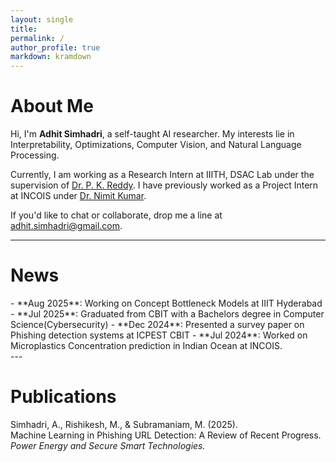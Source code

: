 ```yaml
---
layout: single
title: 
permalink: /
author_profile: true
markdown: kramdown
---
```


#  About Me
Hi, I'm **Adhit Simhadri**, a self-taught AI researcher. My interests lie in Interpretability, Optimizations, Computer Vision, and Natural Language Processing.  

Currently, I am working as a Research Intern at IIITH, DSAC Lab under the supervision of [Dr. P. K. Reddy](https://faculty.iiit.ac.in/~pkreddy/). I have previously worked as a Project Intern at INCOIS under [Dr. Nimit Kumar](https://linktr.ee/nim.it).

If you'd like to chat or collaborate, drop me a line at [adhit.simhadri@gmail.com](mailto:adhit.simhadri@gmail.com).

---

# News
<div class="news-scroll" markdown = "1">
- **Aug 2025**: Working on Concept Bottleneck Models at IIIT Hyderabad  
- **Jul 2025**: Graduated from CBIT with a Bachelors degree in Computer Science(Cybersecurity)
- **Dec 2024**: Presented a survey paper on Phishing detection systems at ICPEST CBIT
- **Jul 2024**: Worked on Microplastics Concentration prediction in Indian Ocean at INCOIS.  
</div>
---

# Publications
<span class="my-name">Simhadri, A.</span>, Rishikesh, M., & Subramaniam, M. (2025).  
  Machine Learning in Phishing URL Detection: A Review of Recent Progress. *Power Energy and Secure Smart Technologies.*
